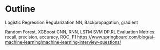 # Outline
Logistic Regression
Regularization
NN, Backpropagation, gradient

Random Forest, XGBoost
CNN, RNN, LSTM
SVM
DP,RL
Evaluation Metrics: recall, precision, accuracy, ROC, F1
https://www.springboard.com/blog/ai-machine-learning/machine-learning-interview-questions/
